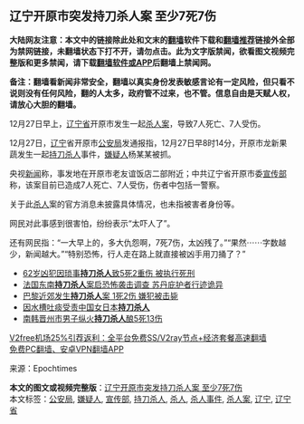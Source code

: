  <h2>辽宁开原市突发持刀杀人案 至少7死7伤</h2> <p class="notice"><b>大陆网友注意：本文中的链接除此处和文末的<a href="https://github.com/bannedbook/fanqiang" >翻墙</a>软件下载和<a href="https://github.com/killgcd/justmysocks/blob/master/README.md">翻墙推荐</a>链接外全部为禁网链接，未翻墙状态下打不开，请勿点击。此为文字版禁闻，欲看图文视频完整版和更多禁闻，请下载<a href="https://github.com/bannedbook/fanqiang">翻墙软件或APP</a>后翻墙上禁闻网。</p><p>备注：翻墙看新闻非常安全，翻墙以真实身份发表敏感言论有一定风险，但只看不说则没有任何风险，翻的人太多，政府管不过来，也不管。信息自由是天赋人权，请放心大胆的翻墙。</b></p>  <div class="entry"> <p>12月27日早上，<a href="https://www.bannedbook.org/bnews/tag/%E8%BE%BD%E5%AE%81%E7%9C%81/" class="st_tag internal_tag" rel="tag" title="标签 辽宁省 下的日志">辽宁省</a>开原市发生一起<a href="https://www.bannedbook.org/bnews/tag/%E6%9D%80%E4%BA%BA%E6%A1%88/" class="st_tag internal_tag" rel="tag" title="标签 杀人案 下的日志">杀人案</a>，导致7人死亡、7人受伤。</p> <p>12月27日，<a href="https://www.bannedbook.org/bnews/tag/%e8%be%bd%e5%ae%81/" class="st_tag internal_tag" rel="tag" title="标签 辽宁 下的日志">辽宁</a>省开原市<a href="https://www.bannedbook.org/bnews/tag/%e5%85%ac%e5%ae%89%e5%b1%80/" class="st_tag internal_tag" rel="tag" title="标签 公安局 下的日志">公安局</a>发通报指，12月27日早8时14分，开原市龙新果蔬发生一起<a href="https://www.bannedbook.org/bnews/tag/%E6%8C%81%E5%88%80%E6%9D%80%E4%BA%BA/" class="st_tag internal_tag" rel="tag" title="标签 持刀杀人 下的日志">持刀杀人</a>事件，<a href="https://www.bannedbook.org/bnews/tag/%E5%AB%8C%E7%96%91%E4%BA%BA/" class="st_tag internal_tag" rel="tag" title="标签 嫌疑人 下的日志">嫌疑人</a>杨某某被抓。</p> <p>央视<span class='wp_keywordlink_affiliate'><a href="https://www.bannedbook.org/" title="新闻">新闻</a></span>称，事发地在开原市老友谊饭店二部附近；中共辽宁省开原市委<a href="https://www.bannedbook.org/bnews/tag/%e5%ae%a3%e4%bc%a0%e9%83%a8/" class="st_tag internal_tag" rel="tag" title="标签 宣传部 下的日志">宣传部</a>称，该案目前已造成7人死亡、7人受伤，伤者中包括一警察。</p> <p>关于此<a href="https://www.bannedbook.org/bnews/tag/%E6%9D%80%E4%BA%BA/" class="st_tag internal_tag" rel="tag" title="标签 杀人 下的日志">杀人</a>案的官方消息未披露具体情况，也未指被害者身份等。</p>  <p>网民对此事感到很害怕，纷纷表示“太吓人了”。</p> <p>还有网民指：“一大早上的，多大仇怨啊，7死7伤，太凶残了。”“果然⋯⋯字数越少，新闻越大。”“特别恐怖，行人走在路上就直接被凶手用刀捅了？”</p> <ul class='op-related-articles' title='相关阅读'> <li><a href='https://www.bannedbook.org/bnews/baitai/20200616/1345724.html' target='_blank'>62岁凶犯因琐事<b>持刀杀人</b>致5死2重伤 被执行死刑</a></li> <li><a href='https://www.bannedbook.org/bnews/baitai/20200405/1307064.html' target='_blank'>法国东南<b>持刀杀人</b>案启恐怖袭击调查 苏丹庇护者行迹诡异</a></li> <li><a href='https://www.bannedbook.org/bnews/comments/20200104/1252940.html' target='_blank'>巴黎近郊发生<b>持刀杀人</b>案  1死2伤  嫌犯被击毙</a></li> <li><a href='https://www.bannedbook.org/bnews/cnnews/20190623/1147814.html' target='_blank'>因水槽吐痰受责中国女日本<b>持刀杀人</b></a></li> <li><a href='https://www.bannedbook.org/bnews/baitai/20190417/1115023.html' target='_blank'>南韩晋州市男子纵火<b>持刀杀人</b>酿5死13伤</a></li> </ul> <p class="texttj"> <a href="https://github.com/bannedbook/fanqiang/wiki/V2ray%E6%9C%BA%E5%9C%BA" target="_blank">V2free机场25%引荐返利：全平台免费SS/V2ray节点+经济套餐高速翻墙</a><br/> <a href="https://github.com/bannedbook/fanqiang/wiki/%E7%A6%81%E9%97%BB%E7%BD%91%E5%AE%89%E5%8D%93%E7%BF%BB%E5%A2%99%E6%96%B0%E9%97%BBAPP" target="_blank">免费PC翻墙、安卓VPN翻墙APP</a></p><p> 来源：Epochtimes </p><a name='sharetosocial'></a>       <div><b>本文的图文或视频完整版</b>：<a href='https://www.bannedbook.org/bnews/cbnews/20201227/1455987.html'>辽宁开原市突发持刀杀人案 至少7死7伤</a></div>  </div><!--END ENTRY--> <div class="postfooter"> <div>本文标签：<a href="https://www.bannedbook.org/bnews/tag/%e5%85%ac%e5%ae%89%e5%b1%80/" rel="tag">公安局</a>, <a href="https://www.bannedbook.org/bnews/tag/%E5%AB%8C%E7%96%91%E4%BA%BA/" rel="tag">嫌疑人</a>, <a href="https://www.bannedbook.org/bnews/tag/%e5%ae%a3%e4%bc%a0%e9%83%a8/" rel="tag">宣传部</a>, <a href="https://www.bannedbook.org/bnews/tag/%E6%8C%81%E5%88%80%E6%9D%80%E4%BA%BA/" rel="tag">持刀杀人</a>, <a href="https://www.bannedbook.org/bnews/tag/%E6%9D%80%E4%BA%BA/" rel="tag">杀人</a>, <a href="https://www.bannedbook.org/bnews/tag/%E6%9D%80%E4%BA%BA%E4%BA%8B%E4%BB%B6/" rel="tag">杀人事件</a>, <a href="https://www.bannedbook.org/bnews/tag/%E6%9D%80%E4%BA%BA%E6%A1%88/" rel="tag">杀人案</a>, <a href="https://www.bannedbook.org/bnews/tag/%e8%be%bd%e5%ae%81/" rel="tag">辽宁</a>, <a href="https://www.bannedbook.org/bnews/tag/%E8%BE%BD%E5%AE%81%E7%9C%81/" rel="tag">辽宁省</a></div>  </div><!--END POSTFOOTER--> 